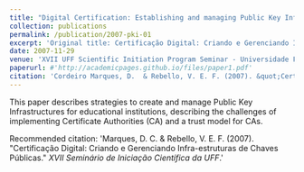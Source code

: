 ```yaml
---
title: "Digital Certification: Establishing and managing Public Key Infrastructures"
collection: publications
permalink: /publication/2007-pki-01
excerpt: 'Original title: Certificação Digital: Criando e Gerenciando Infra-estruturas de Chaves Públicas. Available in Brazilian Portuguese.'
date: 2007-11-29
venue: 'XVII UFF Scientific Initiation Program Seminar - Universidade Federal Fluminense (UFF)'
paperurl: #'http://academicpages.github.io/files/paper1.pdf'
citation: 'Cordeiro Marques, D.  & Rebello, V. E. F. (2007). &quot;Certificação Digital: Criando e Gerenciando Infra-estruturas de Chaves Públicas.&quot; <i>XVII Seminário de Iniciação Científica da UFF</i>.'
---
```

This paper describes strategies to create and manage Public Key Infrastructures for educational institutions, describing the challenges of implementing Certificate Authorities (CA) and a trust model for CAs.

Recommended citation: 'Marques, D. C. & Rebello, V. E. F. (2007). &quot;Certificação Digital: Criando e Gerenciando Infra-estruturas de Chaves Públicas.&quot; <i>XVII Seminário de Iniciação Científica da UFF</i>.'
